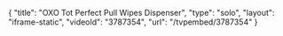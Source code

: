 {
    "title": "OXO Tot Perfect Pull Wipes Dispenser",
    "type": "solo",
    "layout": "iframe-static",
    "videoId": "3787354",
    "url": "\/tvpembed\/3787354"
}